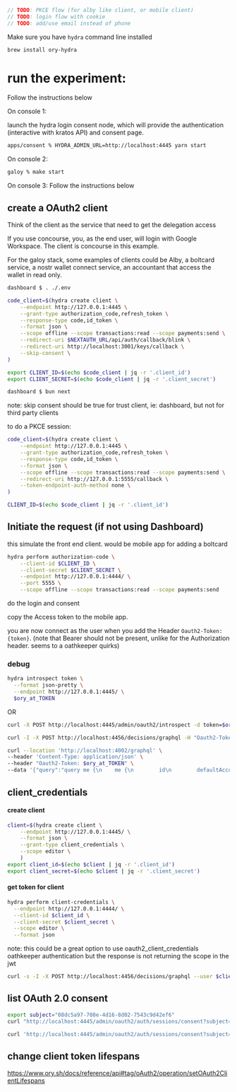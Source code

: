 ```js
// TODO: PKCE flow (for alby like client, or mobile client)
// TODO: login flow with cookie
// TODO: add/use email instead of phone
```

Make sure you have `hydra` command line installed

```sh
brew install ory-hydra
```

# run the experiment:

Follow the instructions below


On console 1:

launch the hydra login consent node, which will provide the authentication (interactive with kratos API) and consent page.

```sh
apps/consent % HYDRA_ADMIN_URL=http://localhost:4445 yarn start
```

On console 2:
```sh
galoy % make start
```

On console 3:
Follow the instructions below


## create a OAuth2 client

Think of the client as the service that need to get the delegation access

If you use concourse, you, as the end user, will login with Google Workspace.
The client is concourse in this example.

For the galoy stack, some examples of clients could be Alby, a boltcard service, a nostr wallet connect service, an accountant that access the wallet in read only.


```sh
dashboard $ . ./.env

code_client=$(hydra create client \
    --endpoint http://127.0.0.1:4445 \
    --grant-type authorization_code,refresh_token \
    --response-type code,id_token \
    --format json \
    --scope offline --scope transactions:read --scope payments:send \
    --redirect-uri $NEXTAUTH_URL/api/auth/callback/blink \
    --redirect-uri http://localhost:3001/keys/callback \
    --skip-consent \
)

export CLIENT_ID=$(echo $code_client | jq -r '.client_id')
export CLIENT_SECRET=$(echo $code_client | jq -r '.client_secret')

dashboard $ bun next
```

note: skip consent should be true for trust client, ie: dashboard, but not for third party clients


to do a PKCE session:

```sh
code_client=$(hydra create client \
    --endpoint http://127.0.0.1:4445 \
    --grant-type authorization_code,refresh_token \
    --response-type code,id_token \
    --format json \
    --scope offline --scope transactions:read --scope payments:send \
    --redirect-uri http://127.0.0.1:5555/callback \
    --token-endpoint-auth-method none \
)

CLIENT_ID=$(echo $code_client | jq -r '.client_id')
```

## Initiate the request (if not using Dashboard)

this simulate the front end client.
would be mobile app for adding a boltcard

```sh
hydra perform authorization-code \
    --client-id $CLIENT_ID \
    --client-secret $CLIENT_SECRET \
    --endpoint http://127.0.0.1:4444/ \
    --port 5555 \
    --scope offline --scope transactions:read --scope payments:send
```

do the login and consent

copy the Access token to the mobile app.

you are now connect as the user when you add the Header `Oauth2-Token: {token}`. (note that Bearer should not be present, unlike for the Authorization header. seems to a oathkeeper quirks)

### debug

```sh
hydra introspect token \
  --format json-pretty \
  --endpoint http://127.0.0.1:4445/ \
  $ory_at_TOKEN
```

OR


```sh
curl -X POST http://localhost:4445/admin/oauth2/introspect -d token=$ory_at_TOKEN

curl -I -X POST http://localhost:4456/decisions/graphql -H "Oauth2-Token: $ory_at_TOKEN"

curl --location 'http://localhost:4002/graphql' \
--header 'Content-Type: application/json' \
--header "Oauth2-Token: $ory_at_TOKEN" \
--data '{"query":"query me {\n    me {\n        id\n        defaultAccount {\n            id\n        }\n    }\n}","variables":{}}'
```

## client_credentials

#### create client

```sh
client=$(hydra create client \
    --endpoint http://127.0.0.1:4445/ \
    --format json \
    --grant-type client_credentials \
    --scope editor \
    )
export client_id=$(echo $client | jq -r '.client_id')
export client_secret=$(echo $client | jq -r '.client_secret')
```

#### get token for client

```sh
hydra perform client-credentials \
  --endpoint http://127.0.0.1:4444/ \
  --client-id $client_id \
  --client-secret $client_secret \
  --scope editor \
  --format json
```

note: this could be a great option to use oauth2_client_credentials oathkeeper authentication
but the response is not returning the scope in the jwt

```sh
curl -s -I -X POST http://localhost:4456/decisions/graphql --user $client_id:$client_secret
```


## list OAuth 2.0 consent

```sh
export subject="08dc5a97-708e-4d16-8d02-7543c9d42ef6"
curl "http://localhost:4445/admin/oauth2/auth/sessions/consent?subject=$subject"

curl 'http://localhost:4445/admin/oauth2/auth/sessions/consent?subject=092fbf63-0b3a-422f-8260-b6f0720bf4ad'
```


## change client token lifespans

https://www.ory.sh/docs/reference/api#tag/oAuth2/operation/setOAuth2ClientLifespans
